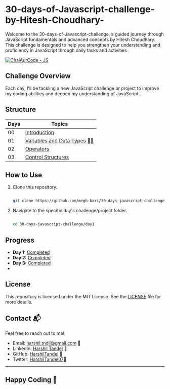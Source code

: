# 30-days-of-Javascript-challenge-by-Hitesh-Choudhary-
Welcome to the 30-days-of-Javascript-challenge, a guided journey through JavaScript fundamentals and advanced concepts by Hitesh Choudhary. This challenge is designed to help you strengthen your understanding and proficiency in JavaScript through daily tasks and activities.

[![ChaiAurCode - JS](https://img.shields.io/badge/ChaiAurCode-JS-GREEN?style=for-the-badge)](https://)

## Challenge Overview

Each day, I'll be tackling a new JavaScript challenge or project to improve my coding abilities and deepen my understanding of JavaScript.

## Structure

| Days | Topics                                                             |
| ---- | ------------------------------------------------------------------ |
| 00   | [Introduction](./README.md)                                        |
| 01   | [Variables and Data Types 🍵✨](./Day-1_Variables_And_Data_Types)   |
| 02   | [Operators](./Day-2_Operators)                                    |
| 03   | [Control Structures](./Day-3_Control_Structures)                  |

## How to Use

1. Clone this repository.
   
   ```bash
   
   git clone https://github.com/megh-bari/30-days-javascript-challenge.git](https://github.com/HarshilTandel/30-days-of-Javascript-challenge-by-Hitesh-Choudhary-.git
   
   
3. Navigate to the specific day's challenge/project folder.
   
     ```bash
     
     cd 30-days-javascript-challenge/day1
     

## Progress
- **Day 1:** [Completed](./Day-1_Variables_And_Data_Types/README1.md)
- **Day 2:** [Completed](./Day-2_Operators/README2.md)
- **Day 3:** [Completed](./Day-3_Control_Structures/README.md)
- 
## License

This repository is licensed under the MIT License. See the [LICENSE](./LICENSE) file for more details.

## Contact 📬

Feel free to reach out to me!

- Email: harshil.tndll@gmail.com 📧
- LinkedIn: [Harshil Tandel](https://www.linkedin.com/in/harshil-tandel-/) 🔗
- GitHub: [HarshilTandel](https://github.com/HarshilTandel) 🔗
- Twitter: [HarshilTandel07](https://x.com/HarshilTandel07)🔗
---

## Happy Coding 🎈
